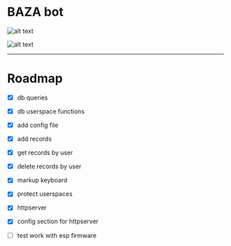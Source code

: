 # BAZA bot


![alt text](https://img.shields.io/badge/Golang-1.21.1-blue?style=flat-square&logo=go)

![alt text](https://img.shields.io/badge/Status-in%20process-FFD700?style=for-the-badge&logo=Buddy)



------------------------------------------
# Roadmap 
- [x] db queries
- [x] db userspace functions
- [x] add config file
- [x] add records
- [x] get records by user
- [x] delete records by user
- [x] markup keyboard
- [x] protect userspaces
- [x] httpserver
- [x] config section for httpserver
- [ ] test work with esp firmware





